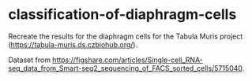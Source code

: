 # classification-of-diaphragm-cells

Recreate the results for the diaphragm cells for the Tabula Muris project (https://tabula-muris.ds.czbiohub.org/).

Dataset from https://figshare.com/articles/Single-cell_RNA-seq_data_from_Smart-seq2_sequencing_of_FACS_sorted_cells/5715040.

